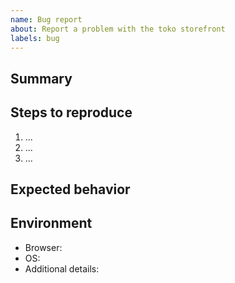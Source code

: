 ```yaml
---
name: Bug report
about: Report a problem with the toko storefront
labels: bug
---
```


## Summary

<!-- Provide a clear and concise description of the bug. -->

## Steps to reproduce

1. ...
2. ...
3. ...

## Expected behavior

<!-- Describe what you expected to happen. -->

## Environment

- Browser:
- OS:
- Additional details:

